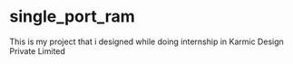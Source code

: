 # single_port_ram
This is my project that i designed while doing internship in Karmic Design Private Limited
